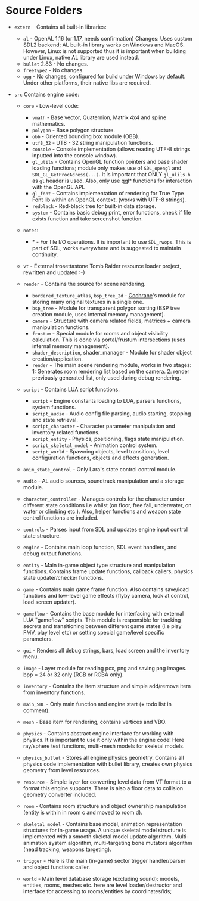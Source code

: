 # Source Folders

- `extern`
    Contains all built-in libraries:
    - `al` - OpenAL 1.16 (or 1.17, needs confirmation) Changes: Uses custom SDL2 backend; AL built-in library works on Windows and MacOS. However, Linux is not supported thus it is important when building under Linux, native AL library are used instead.
    - `bullet` 2.83 - No changes.
    - `freetype2` - No changes.
    - `ogg` - No changes, configured for build under Windows by default. Under other platforms, their native libs are required.

- `src`
    Contains engine code:
    - `core` - Low-level code:
         - `vmath` - Base vector, Quaternion, Matrix 4x4 and spline mathematics.
         - `polygon` - Base polygon structure.
         - `obb` - Oriented bounding box module (OBB).
         - `utf8_32` - UT8 - 32 string manipulation functions.
         - `console` - Console implementation (allows reading UTF-8 strings inputted into the console window).
         - `gl_utils` - Contains OpenGL function pointers and base shader loading functions; module only makes use of `SDL_opengl` and `SDL_GL_GetProcAdress(...)`. It is important that ONLY `gl_ulils.h` as `gl` header is used. Also, only use qgl\* functions for interaction with the OpenGL API.
         - `gl_font` - Contains implementation of rendering for True Type Font lib within an OpenGL context. (works with UTF-8 strings).
         - `redblack` - Red-black tree for built-in data storage.
         - `system` - Contains basic debug print, error functions, check if file exists function and take screenshot function.
    - `notes`:
         - \* - For file I/O operations. It is important to use `SDL_rwops`. This is part of SDL, works everywhere and is suggested to maintain continuity.

    - `vt` - External trosettastone Tomb Raider resource loader project, rewritten and updated :-)

    - `render` - Contains the source for scene rendering.
         - `bordered_texture_atlas`, `bsp_tree_2d` - [Cochrane](https://github.com/Cochrane)'s module for storing many original textures in a single one.
         - `bsp_tree` - Module for transparent polygon sorting (BSP tree creation module, uses internal memory management).
         - `camera` - Structure with camera related fields, matrices + camera manipulation functions.
         - `frustum` - Special module for rooms and object visibility calculation. This is done via portal/frustum intersections (uses internal memory management).
         - `shader_description`, shader_manager - Module for shader object creation/application.
         - `render` - The main scene rendering module, works in two stages: 1: Generates room rendering list based on the camera. 2: render previously generated list, only used during debug rendering.

    - `script` - Contains LUA script functions.
         - `script` - Engine constants loading to LUA, parsers functions, system functions.
         - `script_audio` - Audio config file parsing, audio starting,  stopping and state retrieval.
         - `script_character` - Character parameter manipulation and inventory related functions.
         - `script_entity` - Physics, positioning, flags state manipulation.
         - `script_skeletal_model` - Animation control system.
         - `script_world` - Spawning objects, level transitions, level configuration functions, objects and effects generation.

    - `anim_state_control` - Only Lara's state control control module.
    - `audio` - AL audio sources, soundtrack manipulation and a storage module.
    - `character_controller` - Manages controls for the character under different state conditions i.e whilst (on floor, free fall, underwater, on water or climbing etc.). Also, helper functions and weapon state control functions are included.
    - `controls` - Parses input from SDL and updates engine input control state structure.
    - `engine` - Contains main loop function, SDL event handlers, and debug output functions.
    - `entity` - Main in-game object type structure and manipulation functions. Contains frame update functions, callback callers, physics state updater/checker functions.
    - `game` - Contains main game frame function. Also contains save/load functions and low-level game effects (flyby camera, look at control, load screen updater).
    - `gameflow` - Contains the base module for interfacing with external LUA "gameflow" scripts. This module is responsible for tracking secrets and transitioning between different game states (i.e play FMV, play level etc) or setting special game/level specific parameters.
    - `gui` - Renders all debug strings, bars, load screen and the inventory menu.
    - `image` - Layer module for reading pcx, png and saving png images. bpp = 24 or 32 only (RGB or RGBA only).
    - `inventory` - Contains the item structure and simple add/remove item from inventory functions.
    - `main_SDL` - Only main function and engine start (+ todo list in comment).
    - `mesh` - Base item for rendering, contains vertices and VBO.
    - `physics` - Contains abstract engine interface for working with physics. It is important to use it only within the engine code! Here ray/sphere test functions, multi-mesh models for skeletal models.
    - `physics_bullet` - Stores all engine physics geometry. Contains all physics code implementation with bullet library, creates own physics geometry from level resources.
    - `resource` - Simple layer for converting level data from VT format to a format this engine supports. There is also a floor data to collision geometry converter included.
    - `room` - Contains room structure and object ownership manipulation (entity is within in room c and moved to room d).
    - `skeletal_model` - Contains base model, animation representation structures for in-game usage. A unique skeletal model structure is implemented with a smooth skeletal model update algorithm. Multi-animation system algorithm, multi-targeting bone mutators algorithm (head tracking, weapons targeting).
    - `trigger` - Here is the main (in-game) sector trigger handler/parser and object functions caller.
    - `world` - Main level database storage (excluding sound): models, entities, rooms, meshes etc. here are level loader/destructor and interface for accessing to rooms/entities by coordinates/ids;

